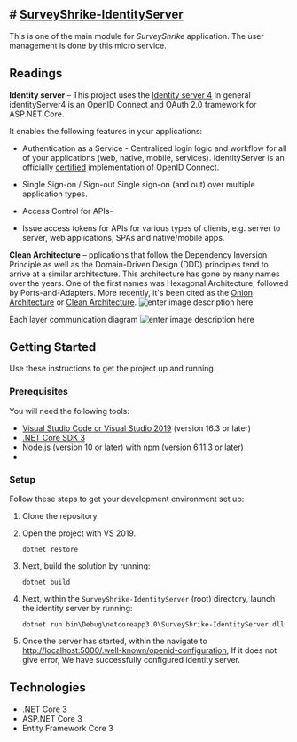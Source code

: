 ## # **[SurveyShrike-IdentityServer](https://github.com/dreamerNcoder/SurveyShrike-IdentityServer)**
This is one of the main module for *SurveyShrike* application. The user management is done by this micro service. 


## Readings
**Identity server** – This project uses the [Identity server 4](http://docs.identityserver.io/en/latest/) 
In general identityServer4 is an OpenID Connect and OAuth 2.0 framework for ASP.NET Core.

It enables the following features in your applications:

 - Authentication as a Service - 
							 Centralized login logic and workflow for all of your applications (web, native, mobile, services). IdentityServer is an officially  [certified](https://openid.net/certification/)  implementation of OpenID Connect.
							 
 - Single Sign-on / Sign-out
			Single sign-on (and out) over multiple application types.
			
 - Access Control for APIs- 
 - Issue access tokens for APIs for various types of clients, e.g. server to server, web applications, SPAs and       native/mobile apps.
  
**Clean Architecture** – pplications that follow the Dependency Inversion Principle as well as the Domain-Driven Design (DDD) principles tend to arrive at a similar architecture. This architecture has gone by many names over the years. One of the first names was Hexagonal Architecture, followed by Ports-and-Adapters. More recently, it's been cited as the [Onion Architecture](https://jeffreypalermo.com/blog/the-onion-architecture-part-1/) or [Clean Architecture](https://8thlight.com/blog/uncle-bob/2012/08/13/the-clean-architecture.html).
![enter image description here](https://docs.microsoft.com/en-us/dotnet/architecture/modern-web-apps-azure/media/image5-7.png)

Each layer communication diagram
![enter image description here](https://docs.microsoft.com/en-us/dotnet/architecture/modern-web-apps-azure/media/image5-8.png)

## Getting Started

Use these instructions to get the project up and running.
### Prerequisites
You will need the following tools:

-   [Visual Studio Code or Visual Studio 2019](https://visualstudio.microsoft.com/vs/)  (version 16.3 or later)
-   [.NET Core SDK 3](https://dotnet.microsoft.com/download/dotnet-core/3.0)
-   [Node.js](https://nodejs.org/en/)  (version 10 or later) with npm (version 6.11.3 or later)
- 
### Setup
Follow these steps to get your development environment set up:

1.  Clone the repository
    
2.  Open the project with VS 2019.
    
    ```
    dotnet restore
    
    ```
    
3.  Next, build the solution by running:
    
    ```
    dotnet build
    
    ```
    
4.  Next, within the  `SurveyShrike-IdentityServer` (root)  directory, launch the identity server by running:
    
    ```
    dotnet run bin\Debug\netcoreapp3.0\SurveyShrike-IdentityServer.dll
    
    ```
    
5.  Once the server has started, within the  navigate to [http://localhost:5000/.well-known/openid-configuration](http://localhost:5000/.well-known/openid-configuration),
 If it does not give error, We have successfully configured identity server.
    
 ## Technologies
 -  .NET Core 3
-   ASP.NET Core 3
-   Entity Framework Core 3
